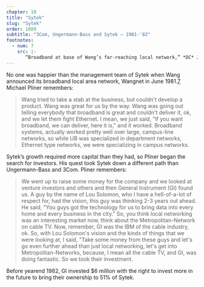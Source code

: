 ```yaml
---
chapter: 10
title: "Sytek"
slug: "Sytek"
order: 1009
subtitle: "3Com, Ungermann-Bass and Sytek – 1981-'82"
footnotes:
  - num: 7
    src: |-
       “Broadband at base of Wang’s far-reaching local network,” *DC* July 1981, pp. 30-31
---
```


No one was happier than the management team of Sytek when Wang announced its broadband local area network, Wangnet in June 1981.<a name="fnloc7" href="#fn7">7</a> Michael Pliner remembers:

>Wang tried to take a stab at the business, but couldn't develop a product. Wang was great for us by the way. Wang was going out telling everybody that broadband is great and couldn't deliver it, ok, and we let them fight Ethernet. I mean, we just said, "If you want broadband, we can deliver, here it is," and it worked. Broadband systems, actually worked pretty well over large, campus-line networks, so while UB was specialized in department networks, Ethernet type networks, we were specializing in campus networks.

Sytek’s growth required more capital than they had, so Pliner began the search for investors. His quest took Sytek down a different path than Ungermann-Bass and 3Com. Pliner remembers:

>We went up to raise some money for the company and we looked at venture investors and others and then General Instrument (GI) found us. A guy by the name of Lou Solomon, who I have a hell-of-a-lot of respect for, had the vision, this guy was thinking 2-3 years out ahead. He said, "You guys got the technology for us to bring data into every home and every business in the city." So, you think local networking was an interesting market now, think about the Metropolitan-Network on cable TV. Now, remember, GI was the IBM of the cable industry, ok. So, with Lou Solomon's vision and the kinds of things that we were looking at, I said, "Take some money from these guys and let's go even further ahead than just local networking, let's get into Metropolitan-Networks, because, I mean all the cable TV, and GI, was doing fantastic. So we took their investment.

Before yearend 1982, GI invested $6 million with the right to invest more in the future to bring their ownership to 51% of Sytek.
